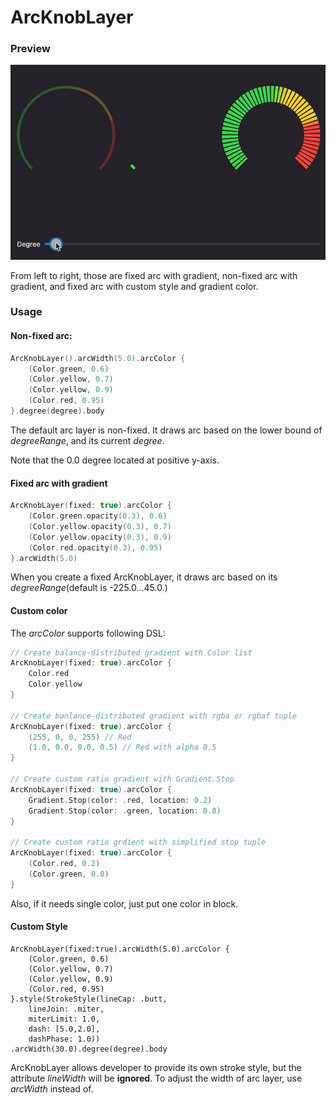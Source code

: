 # ArcKnobLayer

### Preview

![Demo](ArcKnobDemo.gif)

From left to right, those are fixed arc with gradient, non-fixed arc with gradient, and fixed arc with custom style and gradient color.

### Usage

#### Non-fixed arc:
```swift
ArcKnobLayer().arcWidth(5.0).arcColor {
    (Color.green, 0.6)
    (Color.yellow, 0.7)
    (Color.yellow, 0.9)
    (Color.red, 0.95)
}.degree(degree).body
```
The default arc layer is non-fixed. It draws arc based on the lower bound of *degreeRange*, and its current *degree*.

Note that the 0.0 degree located at positive y-axis.

#### Fixed arc with gradient
```swift
ArcKnobLayer(fixed: true).arcColor {
    (Color.green.opacity(0.3), 0.6)
    (Color.yellow.opacity(0.3), 0.7)
    (Color.yellow.opacity(0.3), 0.9)
    (Color.red.opacity(0.3), 0.95)
}.arcWidth(5.0)
```
When you create a fixed ArcKnobLayer, it draws arc based on its *degreeRange*(default is -225.0...45.0.)

#### Custom color
The *arcColor* supports following DSL:
```swift
// Create balance-distributed gradient with Color list
ArcKnobLayer(fixed: true).arcColor {
    Color.red
    Color.yellow
}

// Create banlance-distributed gradient with rgba or rgbaf tuple
ArcKnobLayer(fixed: true).arcColor {
    (255, 0, 0, 255) // Red
    (1.0, 0.0, 0.0, 0.5) // Red with alpha 0.5
}

// Create custom ratio gradient with Gradient.Stop
ArcKnobLayer(fixed: true).arcColor {
    Gradient.Stop(color: .red, location: 0.2)
    Gradient.Stop(color: .green, location: 0.8)
}

// Create custom ratio grdient with simplified stop tuple
ArcKnobLayer(fixed: true).arcColor {
    (Color.red, 0.2)
    (Color.green, 0.8)
}
```
Also, if it needs single color, just put one color in block.

#### Custom Style
```       
ArcKnobLayer(fixed:true).arcWidth(5.0).arcColor {
    (Color.green, 0.6)
    (Color.yellow, 0.7)
    (Color.yellow, 0.9)
    (Color.red, 0.95)
}.style(StrokeStyle(lineCap: .butt, 
    lineJoin: .miter, 
    miterLimit: 1.0, 
    dash: [5.0,2.0], 
    dashPhase: 1.0))
.arcWidth(30.0).degree(degree).body
```
ArcKnobLayer allows developer to provide its own stroke style, but the attribute *lineWidth* will be **ignored**.
To adjust the width of arc layer, use *arcWidth* instead of.
